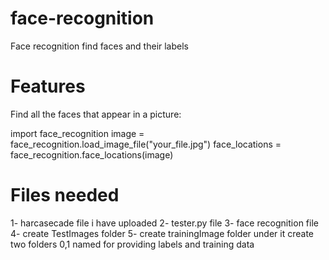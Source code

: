 # face-recognition
Face recognition find faces and their labels
# Features
Find all the faces that appear in a picture:

import face_recognition
image = face_recognition.load_image_file("your_file.jpg")
face_locations = face_recognition.face_locations(image)

# Files needed
1- harcasecade file i have uploaded 
2- tester.py file
3- face recognition file
4- create TestImages folder
5- create trainingImage folder under it create two folders 0,1 named for providing labels and training data
